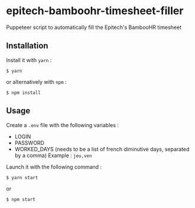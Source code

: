 # epitech-bamboohr-timesheet-filler

Puppeteer script to automatically fill the Epitech's BambooHR timesheet

## Installation

Install it with `yarn` :
```
$ yarn
```
or alternatively with `npm` :
```
$ npm install
```

## Usage

Create a `.env` file with the following variables :
- LOGIN
- PASSWORD
- WORKED_DAYS (needs to be a list of french diminutive days, separated by a comma) Example : `jeu,ven`


Launch it with the following command :

```
$ yarn start
```
or
```
$ npm start
```
